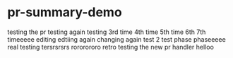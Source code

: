 # pr-summary-demo
testing the pr
testing again
testing 3rd time
4th time
5th time
6th
7th timeeeee editing
edtiing again
changing
again
test 2
test phase
phaseeeee
real testing
tersrsrsrs
rororororo
retro
testing the new pr handler
helloo

